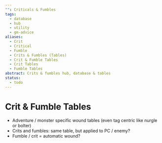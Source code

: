 ```yaml
---
"": Criticals & Fumbles
tags:
  - database
  - hub
  - utility
  - gm-advice
aliases:
  - Crit
  - Critical
  - Fumble
  - Crits & Fumbles (Tables)
  - Crit & Fumble Tables
  - Crit Tables
  - Fumble Tables
abstract: Crits & fumbles hub, database & tables
status:
  - todo
---
```

# Crit & Fumble Tables
- Adventure / monster specific wound tables (even tag centric like nurgle or bolter)
- Crits and fumbles: same table, but applied to PC / enemy?
- Fumble / crit = automatic wound?